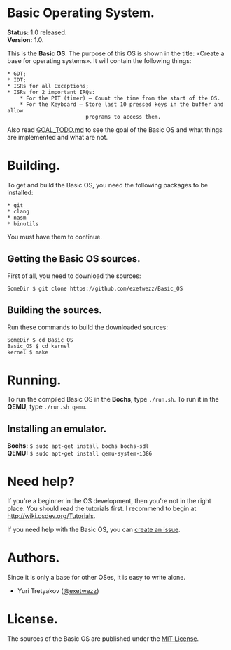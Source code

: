Basic Operating System.
=======================

**Status:** 1.0 released.<br>
**Version:** 1.0.

This is the **Basic OS**. The purpose of this OS is shown in the title: &laquo;Create a base for operating systems&raquo;. 
It will contain the following things:

```
* GDT;
* IDT;
* ISRs for all Exceptions;
* ISRs for 2 important IRQs:
	* For the PIT (timer) — Count the time from the start of the OS.
	* For the Keyboard — Store last 10 pressed keys in the buffer and allow
	                     programs to access them.
```

Also read [GOAL_TODO.md](https://github.com/ExeTwezz/Basic_OS/blob/master/GOAL_TODO.md) to see the goal of the Basic OS and what things are implemented and what are not.

Building.
=========

To get and build the Basic OS, you need the following packages to be installed:

```
* git
* clang
* nasm
* binutils
```

You must have them to continue.

## Getting the Basic OS sources.

First of all, you need to download the sources:

```
SomeDir $ git clone https://github.com/exetwezz/Basic_OS
```

## Building the sources.

Run these commands to build the downloaded sources:

```
SomeDir $ cd Basic_OS
Basic_OS $ cd kernel
kernel $ make
```

Running.
========

To run the compiled Basic OS in the **Bochs**, type `./run.sh`.
To run it in the **QEMU**, type `./run.sh qemu`.

## Installing an emulator.

**Bochs:** `$ sudo apt-get install bochs bochs-sdl`<br>
**QEMU:** `$ sudo apt-get install qemu-system-i386`

Need help?
==========

If you're a beginner in the OS development, then you're not in the right place. You should read the tutorials first.
I recommend to begin at http://wiki.osdev.org/Tutorials.

If you need help with the Basic OS, you can [create an issue](https://github.com/ExeTwezz/Basic_OS/issues/new).

Authors.
========

Since it is only a base for other OSes, it is easy to write alone.

* Yuri Tretyakov ([@exetwezz](https://github.com/ExeTwezz))

License.
========

The sources of the Basic OS are published under the [MIT License](http://choosealicense.com/licenses/mit/).
